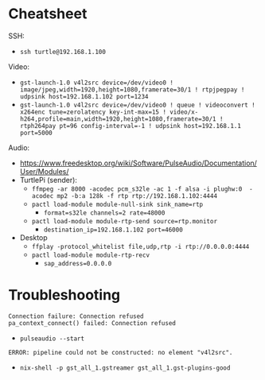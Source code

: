 # Cheatsheet
SSH:
- `ssh turtle@192.168.1.100`

Video:
- `gst-launch-1.0 v4l2src device=/dev/video0 ! image/jpeg,width=1920,height=1080,framerate=30/1 ! rtpjpegpay ! udpsink host=192.168.1.102 port=1234`
- `gst-launch-1.0 v4l2src device=/dev/video0 ! queue ! videoconvert ! x264enc tune=zerolatency key-int-max=15 ! video/x-h264,profile=main,width=1920,height=1080,framerate=30/1 ! rtph264pay pt=96 config-interval=-1 ! udpsink host=192.168.1.1 port=5000`

Audio:
- https://www.freedesktop.org/wiki/Software/PulseAudio/Documentation/User/Modules/
- TurtlePi (sender):
  - `ffmpeg -ar 8000 -acodec pcm_s32le -ac 1 -f alsa -i plughw:0  -acodec mp2 -b:a 128k -f rtp rtp://192.168.1.102:4444`
  - `pactl load-module module-null-sink sink_name=rtp`
    - `format=s32le channels=2 rate=48000`
  - `pactl load-module module-rtp-send source=rtp.monitor`
    - `destination_ip=192.168.1.102 port=46000`
- Desktop
  - `ffplay -protocol_whitelist file,udp,rtp -i rtp://0.0.0.0:4444`
  - `pactl load-module module-rtp-recv`
    - `sap_address=0.0.0.0`

# Troubleshooting
```
Connection failure: Connection refused
pa_context_connect() failed: Connection refused
```
- `pulseaudio --start`

```
ERROR: pipeline could not be constructed: no element "v4l2src".
```
- `nix-shell -p gst_all_1.gstreamer gst_all_1.gst-plugins-good`